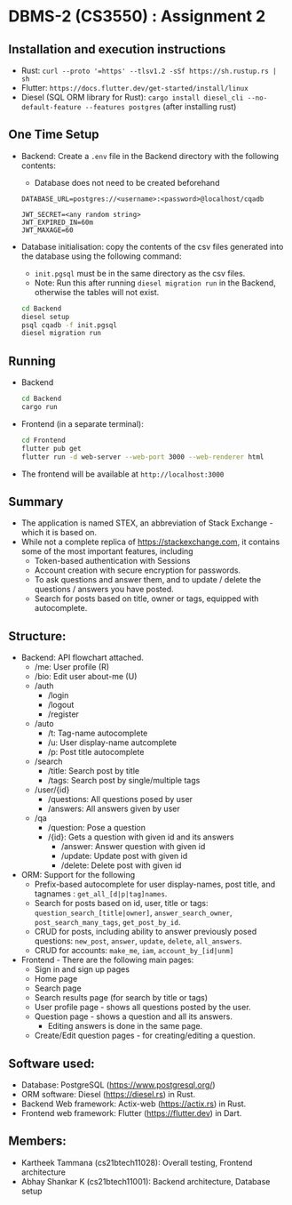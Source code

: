 # DBMS-2 (CS3550) : Assignment 2

## Installation and execution instructions
- Rust: `curl --proto '=https' --tlsv1.2 -sSf https://sh.rustup.rs | sh`
- Flutter: `https://docs.flutter.dev/get-started/install/linux`
- Diesel (SQL ORM library for Rust): `cargo install diesel_cli --no-default-feature --features postgres` (after installing rust)
  

## One Time Setup

- Backend: Create a `.env` file in the Backend directory with the following contents:
  - Database does not need to be created beforehand
  ```
  DATABASE_URL=postgres://<username>:<password>@localhost/cqadb

  JWT_SECRET=<any random string>
  JWT_EXPIRED_IN=60m
  JWT_MAXAGE=60
  ```
  
- Database initialisation: copy the contents of the csv files generated into the database using the following command:
  - `init.pgsql` must be in the same directory as the csv files.
  - Note: Run this after running `diesel migration run` in the Backend, otherwise the tables will not exist.
  ```bash
  cd Backend
  diesel setup
  psql cqadb -f init.pgsql
  diesel migration run
  ```

## Running

- Backend
  ```bash
  cd Backend
  cargo run
  ```
- Frontend (in a separate terminal):
  ```bash
  cd Frontend
  flutter pub get
  flutter run -d web-server --web-port 3000 --web-renderer html
  ```
- The frontend will be available at `http://localhost:3000`
  
## Summary
- The application is named STEX, an abbreviation of Stack Exchange - which it is based on.
- While not a complete replica of https://stackexchange.com, it contains some of the most important features, including
  - Token-based authentication with Sessions
  - Account creation with secure encryption for passwords.
  - To ask questions and answer them, and to update / delete the questions / answers you have posted.
  - Search for posts based on title, owner or tags, equipped with autocomplete.

## Structure:

- Backend: API flowchart attached.
  - /me: User profile (R)
  - /bio: Edit user about-me (U)
  - /auth
    - /login
    - /logout
    - /register
  - /auto
    - /t: Tag-name autocomplete
    - /u: User display-name autcomplete
    - /p: Post title autocomplete
  - /search
    - /title: Search post by title
    - /tags: Search post by single/multiple tags
  - /user/{id}
    - /questions: All questions posed by user
    - /answers: All answers given by user 
  - /qa
    - /question: Pose a question
    - /{id}: Gets a question with given id and its answers
      - /answer: Answer question with given id
      - /update: Update post with given id
      - /delete: Delete post with given id
- ORM: Support for the following
  - Prefix-based autocomplete for user display-names, post title, and tagnames : `get_all_[d|p|tag]names`.
  - Search for posts based on id, user, title or tags: `question_search_[title|owner]`, `answer_search_owner`, `post_search_many_tags`, `get_post_by_id`.
  - CRUD for posts, including ability to answer previously posed questions: `new_post`, `answer`, `update`, `delete`, `all_answers`.
  - CRUD for accounts: `make_me`, `iam`, `account_by_[id|unm]`
- Frontend - There are the following main pages:
  - Sign in and sign up pages
  - Home page
  - Search page
  - Search results page (for search by title or tags)
  - User profile page - shows all questions posted by the user.
  - Question page - shows a question and all its answers.
    - Editing answers is done in the same page.
  - Create/Edit question pages - for creating/editing a question.

## Software used:
- Database: PostgreSQL (https://www.postgresql.org/)
- ORM software: Diesel (https://diesel.rs) in Rust.
- Backend Web framework: Actix-web (https://actix.rs) in Rust.
- Frontend web framework: Flutter (https://flutter.dev) in Dart.

## Members:
- Kartheek Tammana (cs21btech11028): Overall testing, Frontend architecture
- Abhay Shankar K (cs21btech11001): Backend architecture, Database setup
